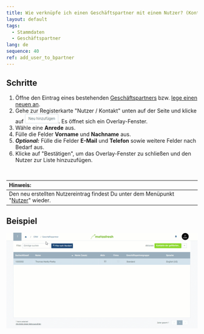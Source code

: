 ```yaml
---
title: Wie verknüpfe ich einen Geschäftspartner mit einem Nutzer? (Kontaktinformationen erfassen)
layout: default
tags:
  - Stammdaten
  - Geschäftspartner
lang: de
sequence: 40
ref: add_user_to_bpartner
---
```


## Schritte
1. Öffne den Eintrag eines bestehenden [Geschäftspartners](Menu) bzw. [lege einen neuen an](Neuer_Geschaeftspartner).
1. Gehe zur Registerkarte "Nutzer / Kontakt" unten auf der Seite und klicke auf ![](assets/Neu_hinzufuegen_Button.png). Es öffnet sich ein Overlay-Fenster.
1. Wähle eine **Anrede** aus.
1. Fülle die Felder **Vorname** und **Nachname** aus.
1. ***Optional:*** Fülle die Felder **E-Mail** und **Telefon** sowie weitere Felder nach Bedarf aus.
1. Klicke auf "Bestätigen", um das Overlay-Fenster zu schließen und den Nutzer zur Liste hinzuzufügen.
<br>

| **Hinweis:** |
| :- |
| Den neu erstellten Nutzereintrag findest Du unter dem Menüpunkt "[Nutzer](Menu)" wieder. |

## Beispiel
![](assets/GPartner_Nutzer_hinzufuegen.gif)
